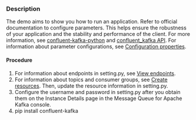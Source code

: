 ### Description
The demo aims to show you how to run an application. Refer to official documentation to configure parameters. This helps ensure the robustness of your application and the stability and performance of the client.
For more information, see [confluent-kafka-python](https://github.com/confluentinc/confluent-kafka-python) and [confluent_kafka API](https://docs.confluent.io/current/clients/confluent-kafka-python/).
For information about parameter configurations, see [Configuration properties](https://github.com/edenhill/librdkafka/blob/master/CONFIGURATION.md).

#### Procedure
1. For information about endpoints in setting.py, see [View endpoints](https://help.aliyun.com/document_detail/68342.html?spm=a2c4g.11186623.6.554.X2a7Ga).
2. For information about topics and consumer groups, see [Create resources](https://help.aliyun.com/document_detail/68328.html?spm=a2c4g.11186623.6.549.xvKAt6). Then, update the resource information in setting.py.
3. Configure the username and password in setting.py after you obtain them on the Instance Details page in the Message Queue for Apache Kafka console.
4. pip install confluent-kafka